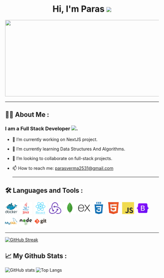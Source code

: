 <div align='center'><h1> Hi, I'm Paras <img src="https://raw.githubusercontent.com/MartinHeinz/MartinHeinz/master/wave.gif" width="30px"></h1></div>
<div align="center">
  <img src="https://media.giphy.com/media/dWesBcTLavkZuG35MI/giphy.gif" width="550" height="250"/>
</div>

---

## :raising_hand_man: About Me :

### I am a Full Stack Developer <img src="https://media.giphy.com/media/WUlplcMpOCEmTGBtBW/giphy.gif" width="30">.


- 🔭 I’m currently working on NextJS project.
- 🌱 I’m currently learning Data Structures And Algorithms.
- 👯 I’m looking to collaborate on full-stack projects.
- 📫 How to reach me: parasverma2531@gmail.com

  ---

## :hammer_and_wrench: Languages and Tools :
<div>
  <img src="https://github.com/devicons/devicon/blob/master/icons/docker/docker-original-wordmark.svg" title="Docker" alt="Docker" width="40" height="40"/>&nbsp;
  <img src="https://github.com/devicons/devicon/blob/master/icons/java/java-original-wordmark.svg" title="Java" alt="Java" width="40" height="40"/>&nbsp;
  <img src="https://github.com/devicons/devicon/blob/master/icons/react/react-original-wordmark.svg" title="React" alt="React" width="40" height="40"/>&nbsp;
  <img src="https://github.com/devicons/devicon/blob/master/icons/redux/redux-original.svg" title="Redux" alt="Redux " width="40" height="40"/>&nbsp;
  <img src="https://github.com/devicons/devicon/blob/master/icons/mongodb/mongodb-original.svg" title="Mongodb" alt="Mongodb" width="40" height="40"/>&nbsp;
   <img src="https://github.com/devicons/devicon/blob/master/icons/express/express-original.svg" title="Express" alt="Express" width="40" height="40"/>&nbsp;
  <img src="https://github.com/devicons/devicon/blob/master/icons/css3/css3-plain-wordmark.svg"  title="CSS3" alt="CSS" width="40" height="40"/>&nbsp;
  <img src="https://github.com/devicons/devicon/blob/master/icons/html5/html5-original.svg" title="HTML5" alt="HTML" width="40" height="40"/>&nbsp;
  <img src="https://github.com/devicons/devicon/blob/master/icons/javascript/javascript-original.svg" title="JavaScript" alt="JavaScript" width="40" height="40"/>&nbsp;
  <img src="https://github.com/devicons/devicon/blob/master/icons/bootstrap/bootstrap-original.svg" title="Bootstrap" alt="Bootstrap" width="40" height="40"/>&nbsp;
  <img src="https://github.com/devicons/devicon/blob/master/icons/mysql/mysql-original-wordmark.svg" title="MySQL"  alt="MySQL" width="40" height="40"/>&nbsp;
  <img src="https://github.com/devicons/devicon/blob/master/icons/nodejs/nodejs-original-wordmark.svg" title="NodeJS" alt="NodeJS" width="40" height="40"/>&nbsp;
  <img src="https://github.com/devicons/devicon/blob/master/icons/git/git-original-wordmark.svg" title="Git" **alt="Git" width="40" height="40"/>
</div>

---

[![GitHub Streak](http://github-readme-streak-stats.herokuapp.com?user=Paras-Verma-2531&theme=gotham&hide_border=true)](https://git.io/streak-stats)

##  :chart_with_upwards_trend: My Github Stats :
![GitHub stats](https://github-readme-stats.vercel.app/api?username=Paras-Verma-2531&show_icons=true&theme=rose_pine)
![Top Langs](https://github-readme-stats.vercel.app/api/top-langs/?username=Paras-Verma-2531&theme=rose_pine)

